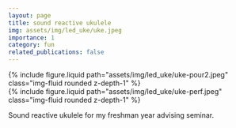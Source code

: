 ```yaml
---
layout: page
title: sound reactive ukulele
img: assets/img/led_uke/uke.jpeg
importance: 1
category: fun
related_publications: false
---
```


<div class="row">
    <div class="col-sm mt-3 mt-md-0">
        {% include figure.liquid path="assets/img/led_uke/uke-pour2.jpeg" class="img-fluid rounded z-depth-1" %}
    </div>
    <div class="col-sm mt-3 mt-md-0">
        {% include figure.liquid path="assets/img/led_uke/uke-perf.jpeg" class="img-fluid rounded z-depth-1" %}
    </div>
</div>

Sound reactive ukulele for my freshman year advising seminar.
